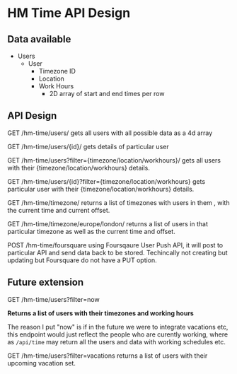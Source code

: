HM Time API Design
==================

Data available
--------------

* Users
	* User
		* Timezone ID
		* Location
		* Work Hours
			* 2D array of start and end times per row


API Design
-------
GET /hm-time/users/ gets all users with all possible data as a 4d array

GET /hm-time/users/{id}/ gets details of particular user

GET /hm-time/users?filter={timezone/location/workhours}/ gets all users with their {timezone/location/workhours} details.

GET /hm-time/users/{id}?filter={timezone/location/workhours} gets particular user with their {timezone/location/workhours} details.

GET /hm-time/timezone/ returns a list of timezones with users in them , with the current time and current offset.

GET /hm-time/timezone/europe/london/ returns a list of users in that particular timezone as well as the current time and offset.

POST /hm-time/foursquare using Foursqaure User Push API, it will post to  particular API and send  data back  to be stored. Techincally not creating but updating but Foursquare do not have a PUT option.


Future extension
----------------
GET /hm-time/users?filter=now

**Returns a list of users with their timezones and working hours**

The reason I put "now" is if in the future we were to integrate vacations etc, this endpoint would just reflect the people who are curently working, where as `/api/time` may return all the users and data with working schedules etc.

GET /hm-time/users?filter=vacations returns a list of users with their upcoming vacation set.


